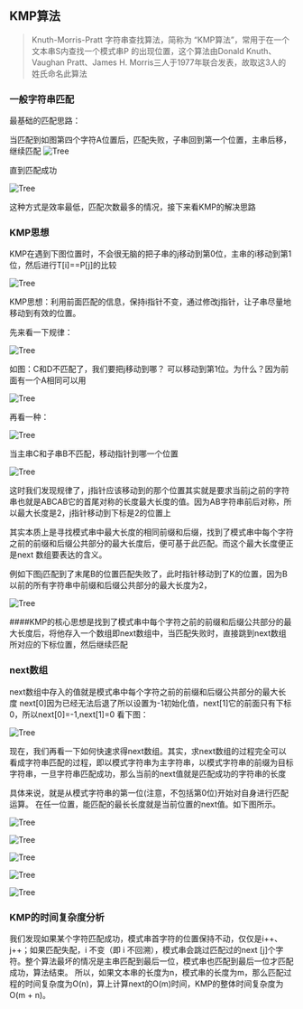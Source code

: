 ## KMP算法

> Knuth-Morris-Pratt 字符串查找算法，简称为 “KMP算法”，常用于在一个文本串S内查找一个模式串P 的出现位置，这个算法由Donald Knuth、Vaughan Pratt、James H. Morris三人于1977年联合发表，故取这3人的姓氏命名此算法   

### 一般字符串匹配

最基础的匹配思路：

当匹配到如图第四个字符A位置后，匹配失败，子串回到第一个位置，主串后移，继续匹配
![Tree](../../res/KMP/kmp1.jpg)

直到匹配成功

![Tree](../../res/KMP/kmp2.jpg)

这种方式是效率最低，匹配次数最多的情况，接下来看KMP的解决思路

### KMP思想

KMP在遇到下图位置时，不会很无脑的把子串的j移动到第0位，主串的i移动到第1位，然后进行T[i]==P[j]的比较

![Tree](../../res/KMP/kmp3.jpg)

KMP思想：利用前面匹配的信息，保持i指针不变，通过修改j指针，让子串尽量地移动到有效的位置。

先来看一下规律：

![Tree](../../res/KMP/kmp3.jpg)

如图：C和D不匹配了，我们要把j移动到哪？
可以移动到第1位。为什么？因为前面有一个A相同可以用

![Tree](../../res/KMP/kmp4.jpg)

再看一种：

![Tree](../../res/KMP/kmp5.jpg)

当主串C和子串B不匹配，移动指针到哪一个位置

![Tree](../../res/KMP/kmp6.jpg)

这时我们发现规律了，j指针应该移动到的那个位置其实就是要求当前j之前的字符串也就是ABCAB它的首尾对称的长度最大长度的值。因为AB字符串前后对称，所以最大长度是2，j指针移动到下标是2的位置上

其实本质上是寻找模式串中最大长度的相同前缀和后缀，找到了模式串中每个字符之前的前缀和后缀公共部分的最大长度后，便可基于此匹配。而这个最大长度便正是next 数组要表达的含义。

例如下图j匹配到了末尾B的位置匹配失败了，此时指针移动到了K的位置，因为B以前的所有字符串中前缀和后缀公共部分的最大长度为2，

![Tree](../../res/KMP/kmp7.jpeg)

####KMP的核心思想是找到了模式串中每个字符之前的前缀和后缀公共部分的最大长度后，将他存入一个数组即next数组中，当匹配失败时，直接跳到next数组所对应的下标位置，然后继续匹配

### next数组
next数组中存入的值就是模式串中每个字符之前的前缀和后缀公共部分的最大长度
next[0]因为已经无法后退了所以设置为-1初始化值，next[1]它的前面只有下标0，所以next[0]=-1,next[1]=0
看下图：

![Tree](../../res/KMP/kmp8.jpeg)

现在，我们再看一下如何快速求得next数组。其实，求next数组的过程完全可以看成字符串匹配的过程，即以模式字符串为主字符串，以模式字符串的前缀为目标字符串，一旦字符串匹配成功，那么当前的next值就是匹配成功的字符串的长度

具体来说，就是从模式字符串的第一位(注意，不包括第0位)开始对自身进行匹配运算。 在任一位置，能匹配的最长长度就是当前位置的next值。如下图所示。

![Tree](../../res/KMP/kmp9.jpg)

![Tree](../../res/KMP/kmp10.jpg)

![Tree](../../res/KMP/kmp11.jpg)

![Tree](../../res/KMP/kmp12.jpg)

![Tree](../../res/KMP/kmp13.jpg)


### KMP的时间复杂度分析
我们发现如果某个字符匹配成功，模式串首字符的位置保持不动，仅仅是i++、j++；如果匹配失配，i 不变（即 i 不回溯），模式串会跳过匹配过的next [j]个字符。整个算法最坏的情况是主串匹配到最后一位，模式串也匹配到最后一位才匹配成功，算法结束。
所以，如果文本串的长度为n，模式串的长度为m，那么匹配过程的时间复杂度为O(n)，算上计算next的O(m)时间，KMP的整体时间复杂度为O(m + n)。

